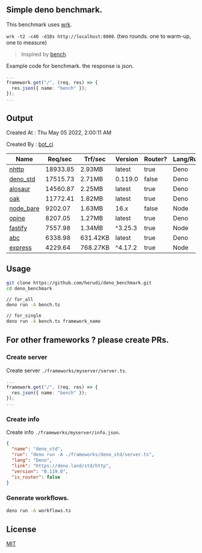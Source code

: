 ## Simple deno benchmark.
This benchmark uses [wrk](https://github.com/wg/wrk).

`wrk -t2 -c40 -d10s http://localhost:8000`. (two rounds. one to warm-up, one to measure)

> Inspired by [bench](https://github.com/denosaurs/bench).

Example code for benchmark. the response is json.
```ts
...
framework.get("/", (req, res) => {
  res.json({ name: "bench" });
});
...
```

## Output
Created At : Thu May 05 2022, 2:00:11 AM

Created By : [bot_ci](https://github.com/herudi/deno_benchmarks/commits?author=github-actions%5Bbot%5D)

|Name|Req/sec|Trf/sec|Version|Router?|Lang/Runtime|
|----|----|----|----|----|----|
|[nhttp](https://github.com/nhttp/nhttp)|18933.85|2.93MB|latest|true|Deno|
|[deno_std](https://deno.land/std/http)|17515.73|2.71MB|0.119.0|false|Deno|
|[alosaur](https://github.com/alosaur/alosaur)|14560.87|2.25MB|latest|true|Deno|
|[oak](https://github.com/oakserver/oak)|11772.41|1.82MB|latest|true|Deno|
|[node_bare](https://nodejs.org)|9202.07|1.63MB|16.x|false|Node|
|[opine](https://github.com/cmorten/opine)|8207.05|1.27MB|latest|true|Deno|
|[fastify](https://github.com/fastify/fastify)|7557.98|1.34MB|^3.25.3|true|Node|
|[abc](https://deno.land/x/abc)|6338.98|631.42KB|latest|true|Deno|
|[express](https://github.com/expressjs/express)|4229.64|768.27KB|^4.17.2|true|Node|


## Usage
```bash
git clone https://github.com/herudi/deno_benchmark.git
cd deno_benchmark

// for_all
deno run -A bench.ts

// for_single
deno run -A bench.ts framework_name
```
## For other frameworks ? please create PRs.
### Create server
Create server `./frameworks/myserver/server.ts`.
```ts
...
framework.get("/", (req, res) => {
  res.json({ name: "bench" });
});
...
```
### Create info
Create info `./frameworks/myserver/info.json`.
```json
{
  "name": "deno_std",
  "run": "deno run -A ./frameworks/deno_std/server.ts",
  "lang": "Deno",
  "link": "https://deno.land/std/http",
  "version": "0.119.0",
  "is_router": false
}
```
### Generate workflows.
```bash
deno run -A workflows.ts
```
## License

[MIT](LICENSE)

